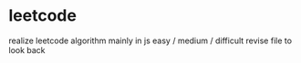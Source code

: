 # leetcode
realize leetcode algorithm mainly in js
easy / medium / difficult
revise file to look back
